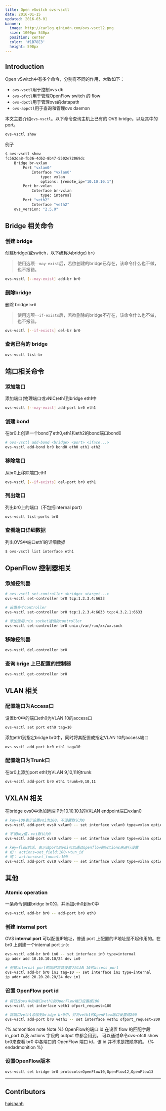 ```yaml
---
title: Open vSwitch ovs-vsctl
date: 2016-01-15
updated: 2016-03-01
banner:
  image: http://carlog.qiniudn.com/ovs-vsctl2.png
  size: 1000px 540px
  position: center
  color: '#1B78E3'
  height: 590px
---
```

## Introduction

Open vSwitch中有多个命令，分别有不同的作用，大致如下：

 * `ovs-vsctl`用于控制ovs db
 * `ovs-ofctl`用于管理OpenFlow switch 的 flow
 * `ovs-dpctl`用于管理ovs的datapath
 * `ovs-appctl`用于查询和管理ovs daemon

本文主要介绍`ovs-vsctl`。以下命令查询主机上已有的 OVS bridge，以及其中的 port。

```sh
ovs-vsctl show
```

例子

```sh
$ ovs-vsctl show
fc562da8-fb36-4d62-8b47-5502e72069dc
    Bridge br-vxlan
        Port "vxlan0"
            Interface "vxlan0"
                type: vxlan
                options: {remote_ip="10.10.10.1"}
        Port br-vxlan
            Interface br-vxlan
                type: internal
        Port "veth2"
            Interface "veth2"
    ovs_version: "2.5.0"
```

## Bridge 相关命令

### 创建 bridge

创建bridge(或switch，以下统称为bridge) `br0`

> 使用选项`--may-exist`后，若欲创建的bridge已存在，该命令什么也不做，也不报错。

```sh
ovs-vsctl [--may-exist] add-br br0
```

### 删除bridge

删除 bridge `br0`

> 使用选项`--if-exists`后，若欲删除的bridge不存在，该命令什么也不做，也不报错。

```sh
ovs-vsctl [--if-exists] del-br br0
```

### 查询已有的 bridge


```sh
ovs-vsctl list-br
```

## 端口相关命令

### 添加端口

添加端口(物理端口或vNIC)eth1到bridge eth1中

```sh
ovs-vsctl [--may-exist] add-port br0 eth1
```

### 创建 bond

在br0上创建一个bond了eth0,eth1和eth2的bond端口bond0

```sh
# ovs-vsctl add-bond <bridge> <port> <iface...>
ovs-vsctl add-bond br0 bond0 eth0 eth1 eth2
```

### 移除端口

从br0上移除端口eth1

```sh
ovs-vsctl [--if-exists] del-port br0 eth1
```

### 列出端口

列出br0上的端口（不包括internal port）

```sh
ovs-vsctl list-ports br0
```

### 查看端口详细数据

列出OVS中端口eth1的详细数据

```sh
$ ovs-vsctl list interface eth1
```

## OpenFlow 控制器相关

### 添加控制器

```sh
# ovs-vsctl set-controller <bridge> <target...>
ovs-vsctl set-controller br0 tcp:1.2.3.4:6633

# 设置多个controller
ovs-vsctl set-controller br0 tcp:1.2.3.4:6633 tcp:4.3.2.1:6633

# 添加使用unix socket通信的controller
ovs-vsctl set-controller br0 unix:/var/run/xx/xx.sock
```

### 移除控制器

```sh
ovs-vsctl del-controller br0
```

### 查询 brige 上已配置的控制器

```sh
ovs-vsctl get-controller br0
```

## VLAN 相关

### 配置端口为Access口

设置br0中的端口eth0为VLAN 10的access口

```sh
ovs-vsctl set port eth0 tag=10
```

添加eth1到指定bridge br0中，同时将其配置成指定VLAN 10的access端口

```sh
ovs-svctl add-port br0 eth1 tag=10
```

### 配置端口为Trunk口

在br0上添加port eth1为VLAN 9,10,11的trunk

```sh
ovs-vsctl add-port br0 eth1 trunk=9,10,11
```

## VXLAN 相关

在bridge ovs0中添加远端IP为10.10.10.1的VXLAN endpoint端口vxlan0

```sh
# key=100表示设置vni为100，不设置默认为0
ovs-vsctl add-port ovs0 vxlan0 -- set interface vxlan0 type=vxlan options:remote_ip=10.10.10.1 options:key=100

# 不设key值，vni默认为0
ovs-vsctl add-port ovs0 vxlan0 -- set interface vxlan0 type=vxlan options:remote_ip=10.10.10.1

# key=flow的话，表示该port的vni可以通过openflow的actions来进行设置
# 如： actions=set_field:100->tun_id
# 或： actions=set_tunnel:100
ovs-vsctl add-port ovs0 vxlan0 -- set interface vxlan0 type=vxlan options:remote_ip=10.10.10.1 options:key=flow
```

## 其他

### Atomic operation

一条命令创建bridge br0的，并添加eth0到br0中

```sh
ovs-vsctl add-br br0 -- add-port br0 eth0
```

### 创建 internal port

OVS **internal port** 可以配置IP地址，普通 port 上配置的IP地址是不起作用的。在 br0 上创建一个internal port `in0`:

```sh
ovs-vsctl add-br br0 in0 -- set interface in0 type=internal
ip addr add 10.10.10.10/24 dev in0

# 创建internal port的同时将其设置为VLAN 10的access port
ovs-vsctl add-br br0 in1 tag=10 -- set interface in1 type=internal
ip addr add 20.20.20.20/24 dev in1
```

### 设置 OpenFlow port id

```sh
# 将已在ovs中的端口veth1的OpenFlow端口设置成100
ovs-vsctl set interface veth1 ofport_request=100

# 将端口veth1添加到bridge br0中，并将veth1的OpenFlow端口设置成200
ovs-vsctl add-port br0 veth1 -- set interface veth1 ofport_request=200
```

{% admonition note Note %}
OpenFlow的端口 id 在设置 flow 的匹配字段 in_port 以及 actions 字段的 output 中都会用到。
可以通过命令ovs-ofctl show br0来查看 br0 中各端口的 OpenFlow 端口 id，该 id 并不求是按顺序的。
{% endadmonition %}

### 设置OpenFlow版本

```sh
ovs-vsctl set bridge br0 protocols=OpenFlow10,OpenFlow12,OpenFlow13
```

---

## Contributors

[haishanh][haishanh]

[haishanh]: http://hanhaishan.com